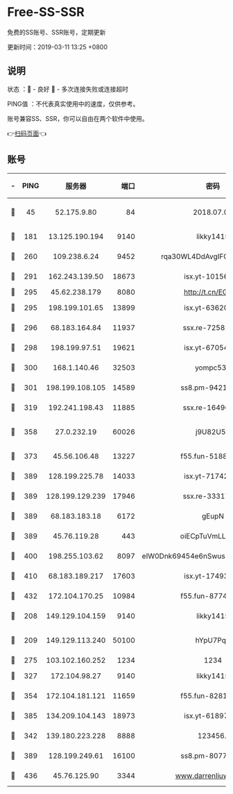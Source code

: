 # Free-SS-SSR

免费的SS账号、SSR账号，定期更新

更新时间：2019-03-11 13:25 +0800

## 说明

状态     ：🙂 - 良好 🙁 - 多次连接失败或连接超时

PING值   ：不代表真实使用中的速度，仅供参考。

账号兼容SS、SSR，你可以自由在两个软件中使用。

👉[扫码页面](https://liesauer.github.io/Free-SS-SSR/)👈

## 账号

|-|PING|服务器|端口|密码|加密方式|区域|
|:----:|:----:|:-----:|-----:|:----:|:----:|:----:|
|🙂|45|52.175.9.80|84|2018.07.07|chacha20-ietf-poly1305|HK|
|🙂|181|13.125.190.194|9140|likky1415|aes-256-cfb|KR|
|🙂|260|109.238.6.24|9452|rqa30WL4DdAvgIFG6Fs3znzTa|aes-256-cfb|FR|
|🙂|291|162.243.139.50|18673|isx.yt-10156175|aes-256-cfb|US|
|🙂|295|45.62.238.179|8080|http://t.cn/EGJIyrl|rc4-md5|CA|
|🙂|295|198.199.101.65|13899|isx.yt-63620378|aes-256-cfb|US|
|🙂|296|68.183.164.84|11937|ssx.re-72581382|aes-256-cfb|US|
|🙂|298|198.199.97.51|19621|isx.yt-67054944|aes-256-cfb|US|
|🙂|300|168.1.140.46|32503|yompc535|aes-256-cfb|AU|
|🙂|301|198.199.108.105|14589|ss8.pm-94215844|aes-256-cfb|US|
|🙂|319|192.241.198.43|11885|ssx.re-16496938|aes-256-cfb|US|
|🙂|358|27.0.232.19|60026|j9U82U53|xchacha20-ietf-poly1305|HK|
|🙂|373|45.56.106.48|13227|f55.fun-51885507|aes-256-cfb|US|
|🙂|389|128.199.225.78|14033|isx.yt-71742892|aes-256-cfb|SG|
|🙂|389|128.199.129.239|17946|ssx.re-33317571|aes-256-cfb|SG|
|🙂|389|68.183.183.18|6172|gEupN|aes-256-cfb|SG|
|🙂|389|45.76.119.28|443|oiECpTuVmLLxk4Ts|aes-256-cfb|AU|
|🙂|400|198.255.103.62|8097|eIW0Dnk69454e6nSwuspv9DmS201tQ0D|aes-256-cfb|US|
|🙂|410|68.183.189.217|17603|isx.yt-17493612|aes-256-cfb|SG|
|🙂|432|172.104.170.25|10984|f55.fun-87743875|aes-256-cfb|SG|
|🙂|208|149.129.104.159|9140|likky1415|aes-256-cfb|HK|
|🙂|209|149.129.113.240|50100|hYpU7PqP|chacha20-ietf-poly1305|CN|
|🙂|275|103.102.160.252|1234|1234|rc4-md5|JP|
|🙂|327|172.104.98.27|9140|likky1415|aes-256-cfb|JP|
|🙂|354|172.104.181.121|11659|f55.fun-82812137|aes-256-cfb|SG|
|🙂|385|134.209.104.143|18973|isx.yt-61897203|aes-256-cfb|SG|
|🙁|342|139.180.223.228|8888|123456..|aes-256-cfb|JP|
|🙁|389|128.199.249.61|16100|ss8.pm-80771462|aes-256-cfb|SG|
|🙁|436|45.76.125.90|3344|www.darrenliuwei.com|aes-256-cfb|AU|
